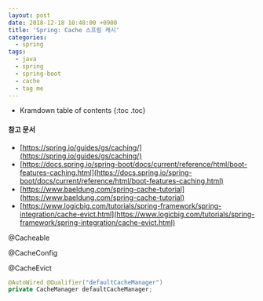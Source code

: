 ```yaml
---
layout: post
date: 2018-12-18 10:48:00 +0900
title: 'Spring: Cache 스프링 캐시'
categories:
  - spring
tags:
  - java
  - spring
  - spring-boot
  - cache
  - tag me
---
```


* Kramdown table of contents
{:toc .toc}

#### 참고 문서

- [https://spring.io/guides/gs/caching/](https://spring.io/guides/gs/caching/)
- [https://docs.spring.io/spring-boot/docs/current/reference/html/boot-features-caching.html](https://docs.spring.io/spring-boot/docs/current/reference/html/boot-features-caching.html)
- [https://www.baeldung.com/spring-cache-tutorial](https://www.baeldung.com/spring-cache-tutorial)
- [https://www.logicbig.com/tutorials/spring-framework/spring-integration/cache-evict.html](https://www.logicbig.com/tutorials/spring-framework/spring-integration/cache-evict.html)

@Cacheable

@CacheConfig

@CacheEvict

```java
@AutoWired @Qualifier("defaultCacheManager")
private CacheManager defaultCacheManager;
```
